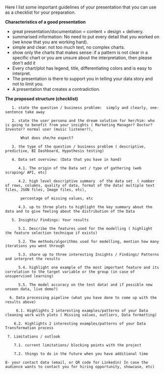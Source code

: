 
Here I list  some important guidelines of your presentation that you can use as a checklist for your preparation.

**Characteristics of a good presentation**



* great presentation/documentation = content + design + delivery.
* summarised information: No need to put every detail that you worked on (we know that you are working hard).
* simple and clear: not too much text, no complex charts.
* show only the charts that makes sense:  if a pattern is not clear in a specific chart or you are unsure about the interpretation, then please don't add it
* Every chart/plot has legend, title, differentiating colors and is easy to interpret.
* The presentation is there to support you in telling your data story and not to limit you.
* A presentation that creates a contradiction.

**The proposed structure (checklist)**

       1. state the question / business problem:  simply and clearly, one-sentence take away

       2. state the user persona and the dream solution for her/him: who is going to benefit from your insights ( Marketing Manager? Doctor? Investor? normal user (music listener?),

           What does she/he expect?

       3. the type of the question / business problem ( descriptive, predictive, BI Dashboard, Hypothesis testing)

       4. Data set overview: (Data that you have in hand)

          4.1. The origin of the Data set / type of gathering (web scraping/ API, etc)

          4.2. high level descriptive summary  of the data set  ( number of rows, columns, quality of data, format of the data( multiple text files, JSON files, Image files, etc),

           percentage of missing values, etc

          4.3. up to three plots to highlight the key summary about the data and to give feeling about the distribution of the Data

       5. Insights/ Findings: Your results

          5.1. Describe the features used for the modelling ( highlight the feature selection technique if exists)

          5.2. The methods/algorithms used for modelling, mention how many iterations you went through

          5.3. share up to three interesting Insights / Findings/ Patterns and interpret the results

          5.4. highlight one example of the most important feature and its correlation to the target variable or the group (in case of unsupervised learning)

          5.5. The model accuracy on the test data( and if possible new unseen data, live demo?)

      6. Data processing pipeline (what you have done to come up with the results above)

         6.1. Highlights 2 interesting examples/patterns of your Data cleaning work with plots ( Missing values, outliers, Data formatting)

        6.2. Highlights 2 interesting examples/patterns of your Data Transformation process

     7. Limitations / outlook

        7.1. current limitations/ blocking points with the project

        7.2. things to do in the future when you have additional time

    8- your contact data (email, or QR code for Linkedin) In case the audience wants to contact you for hiring opportunity, showcase, etc)
